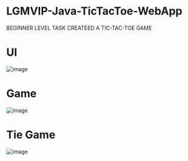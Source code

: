 # LGMVIP-Java-TicTacToe-WebApp
BEGINNER LEVEL TASK CREATEED A TIC-TAC-TOE GAME

# UI
![image](https://github.com/Pvamsi02/LGMVIP-Java-TicTacToe-WebApp/assets/112920388/e0715497-f7bd-40c5-8f6a-e5338af183c4)

# Game
![image](https://github.com/Pvamsi02/LGMVIP-Java-TicTacToe-WebApp/assets/112920388/48639985-3dec-46bf-8411-263e67e80fe2)

# Tie Game
![image](https://github.com/Pvamsi02/LGMVIP-Java-TicTacToe-WebApp/assets/112920388/6092fc53-fa55-4ceb-93d7-2c2bb17a2817)
